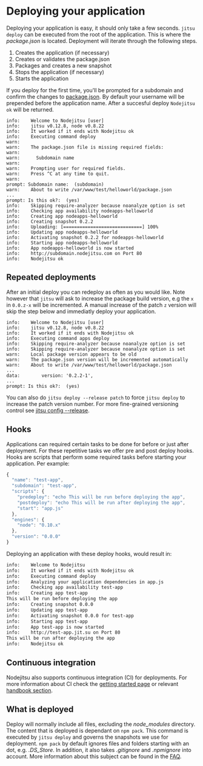 # Deploying your application

Deploying your application is easy, it should only take a few seconds.
`jitsu deploy` can be executed from the root of the application. This is where
the *package.json* is located. Deployment will iterate through the following
steps.

1. Creates the application (if necessary)
2. Creates or validates the package.json
3. Packages and creates a new snapshot
4. Stops the application (if necessary)
5. Starts the application

If you deploy for the first time, you'll be prompted for a subdomain and
confirm the changes to [package.json][package]. By default your username will be
prepended before the application name. After a succesful deploy `Nodejitsu ok`
will be returned.

```
info:    Welcome to Nodejitsu [user]
info:    jitsu v0.12.8, node v0.8.22
info:    It worked if it ends with Nodejitsu ok
info:    Executing command deploy
warn:
warn:    The package.json file is missing required fields:
warn:
warn:      Subdomain name
warn:
warn:    Prompting user for required fields.
warn:    Press ^C at any time to quit.
warn:
prompt: Subdomain name:  (subdomain)
warn:    About to write /var/www/test/helloworld/package.json
...
prompt: Is this ok?:  (yes)
info:    Skipping require-analyzer because noanalyze option is set
info:    Checking app availability nodeapps-helloworld
info:    Creating app nodeapps-helloworld
info:    Creating snapshot 0.2.2
info:    Uploading: [=============================] 100%
info:    Updating app nodeapps-helloworld
info:    Activating snapshot 0.2.2 for nodeapps-helloworld
info:    Starting app nodeapps-helloworld
info:    App nodeapps-helloworld is now started
info:    http://subdomain.nodejitsu.com on Port 80
info:    Nodejitsu ok
```
## Repeated deployments

After an initial deploy you can redeploy as often as you would like. Note
however that `jitsu` will ask to increase the package build version, e.g the
`x` in `0.0.z-x` will be incremented. A manual increase of the patch `z`
version will skip the step below and immediatly deploy your application.

```
info:    Welcome to Nodejitsu [user]
info:    jitsu v0.12.8, node v0.8.22
info:    It worked if it ends with Nodejitsu ok
info:    Executing command apps deploy
info:    Skipping require-analyzer because noanalyze option is set
info:    Skipping require-analyzer because noanalyze option is set
warn:    Local package version appears to be old
warn:    The package.json version will be incremented automatically
warn:    About to write /var/www/test/helloworld/package.json
...
data:        version: '0.2.2-1',
...
prompt: Is this ok?:  (yes)
```

You can also do `jitsu deploy --release patch` to force `jitsu deploy` to
increase the patch version number. For more fine-grained versioning control
see [jitsu config --release][release].

## Hooks

Applications can required certain tasks to be done for before or just after
deployment. For these repetitive tasks we offer pre and post deploy hooks. Hooks
are scripts that perform some required tasks before starting your application.
Per example:

```javascript
{
  "name": "test-app",
  "subdomain": "test-app",
  "scripts": {
    "predeploy": "echo This will be run before deploying the app",
    "postdeploy": "echo This will be run after deploying the app",
    "start": "app.js"
  },
  "engines": {
    "node": "0.10.x"
  },
  "version": "0.0.0"
}
```

Deploying an application with these deploy hooks, would result in:

```bash
info:    Welcome to Nodejitsu
info:    It worked if it ends with Nodejitsu ok
info:    Executing command deploy
info:    Analyzing your application dependencies in app.js
info:    Checking app availability test-app
info:    Creating app test-app
This will be run before deploying the app
info:    Creating snapshot 0.0.0
info:    Updating app test-app
info:    Activating snapshot 0.0.0 for test-app
info:    Starting app test-app
info:    App test-app is now started
info:    http://test-app.jit.su on Port 80
This will be run after deploying the app
info:    Nodejitsu ok
```

## Continuous integration

Nodejitsu also supports continuous integration (CI) for deployments. For more
information about CI check the [getting started page][gettingstarted] or
relevant [handbook section][handbook].

## What is deployed

Deploy will normally include all files, excluding the *node_modules* directory.
The content that is deployed is dependant on `npm pack`. This command is
executed by `jitsu deploy` and governs the snapshots we use for deployment.
`npm pack` by default ignores files and folders starting with an dot, e.g.
*.DS_Store*. In addition, it also takes *.gitignore* and *.npmignore* into
account. More information about this subject can be found in the [FAQ][faq].

[release]: /jitsu/config/#release
[faq]: /faq/#why-is-the-subdirectory-or-its-content-not-deployed-to-nodejitsu
[handbook]: /features/webhooks/
[gettingstarted]: https://www.nodejitsu.com/getting-started-with-github/
[package]: /appendix/package-json/
[meta:title]: <> (Deploying apps)

